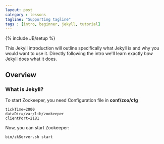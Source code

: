 ```yaml
---
layout: post
category : lessons
tagline: "Supporting tagline"
tags : [intro, beginner, jekyll, tutorial]
---
```

{% include JB/setup %}

This Jekyll introduction will outline specifically  what Jekyll is and why you would want to use it.
Directly following the intro we'll learn exactly _how_ Jekyll does what it does.

## Overview 

### What is Jekyll?

To start Zookeeper, you need Configuration file in **conf/zoo/cfg**

    tickTime=2000 
    dataDir=/var/lib/zookeeper
    clientPort=2181


Now, you can start Zookeeper:

    bin/zkServer.sh start